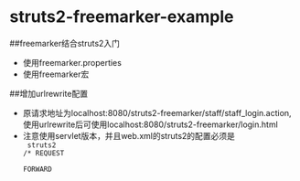 # struts2-freemarker-example
##freemarker结合struts2入门
* 使用freemarker.properties
* 使用freemarker宏

##增加urlrewrite配置
* 原请求地址为localhost:8080/struts2-freemarker/staff/staff_login.action,使用urlrewrite后可使用localhost:8080/struts2-freemarker/login.html
* 注意使用servlet版本，并且web.xml的struts2的配置必须是
  <code>
  	<filter-mapping>
		<filter-name>struts2</filter-name>
		<url-pattern>/*</url-pattern>
		<dispatcher>REQUEST</dispatcher>   
        <dispatcher>FORWARD</dispatcher> 
	  </filter-mapping>
  </code>

  
